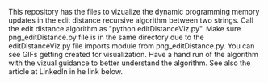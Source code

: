 This repository has the files to vizualize the dynamic programming memory updates in the edit distance recursive algorithm between two strings. Call the edit distance algorithm as "python editDistanceViz.py". Make sure png_editDistance.py file is in the same directory 
due to the editDistanceViz.py file imports module from png_editDistance.py. You can see GIFs getting created for visualization. Have a hand run of the algorithm with the vizual guidance to better understand the algorithm. See also the article at LinkedIn in he
link below.

